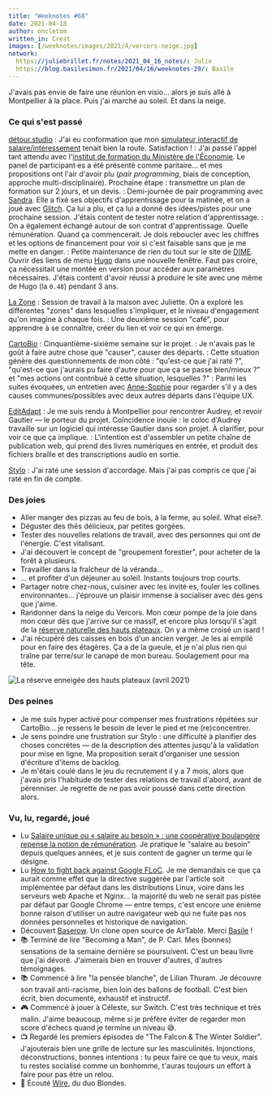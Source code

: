 ```yaml
---
title: "Weeknotes #68"
date: 2021-04-18
author: oncletom
written_in: Crest
images: [/weeknotes/images/2021/4/vercors-neige.jpg]
network:
  https://juliebrillet.fr/notes/2021_04_16_notes/: Julie
  https://blog.basilesimon.fr/2021/04/16/weeknotes-29/: Basile
---
```


J'avais pas envie de faire une réunion en visio… alors je suis allé à Montpellier à la place. Puis j'ai marché au soleil. Et dans la neige.

<!--more-->

### Ce qui s'est passé

[détour.studio]
: J'ai eu conformation que mon [simulateur interactif de salaire/intéressement](https://observablehq.com/@oncletom/cae-simulateur-repartition-resultat) tenait bien la route. Satisfaction !
: J'ai passé l'appel tant attendu avec l'[institut de formation du Ministère de l'Économie](https://www.economie.gouv.fr/igpde). Le panel de participant·es a été présenté comme paritaire… et mes propositions ont l'air d'avoir plu (_pair programming_, biais de conception, approche multi-disciplinaire). Prochaine étape : transmettre un plan de formation sur 2 jours, et un devis.
: Demi-journée de pair programming avec [Sandra]. Elle a fixé ses objectifs d'apprentissage pour la matinée, et on a joué avec [Glitch](https://glitch.com). Ça lui a plu, et ça lui a donné des idées/pistes pour une prochaine session. J'étais content de tester notre relation d'apprentissage.
: On a également échangé autour de son contrat d'apprentissage. Quelle rémunération. Quand ça commencerait. Je dois reboucler avec les chiffres et les options de financement pour voir si c'est faisable sans que je me mette en danger.
: Petite maintenance de rien du tout sur le site de [DIME](https://dime-shs.sciencespo.fr/). Ouvrir des liens de menu [Hugo](https://gohugo.io) dans une nouvelle fenêtre. Faut pas croire, ça nécessitait une montée en version pour accéder aux paramètres nécessaires. J'étais content d'avoir réussi à produire le site avec une même de Hugo (la `0.48`) pendant 3 ans.

[La Zone]
: Session de travail à la maison avec Juliette. On a exploré les différentes "zones" dans lesquelles s'impliquer, et le niveau d'engagement qu'on imagine à chaque fois.
: Une deuxième session "café", pour apprendre à se connaître, créer du lien et voir ce qui en émerge.

[CartoBio]
: Cinquantième-sixième semaine sur le projet.
: Je n'avais pas le goût à faire autre chose que "causer", causer des départs.
: Cette situation génère des questionnements de mon côté : "qu'est-ce que j'ai raté ?", "qu'est-ce que j'aurais pu faire d'autre pour que ça se passe bien/mieux ?" et "mes actions ont contribué à cette situation, lesquelles ?"
: Parmi les suites évoquées, un entretien avec [Anne-Sophie](https://www.hello-bokeh.fr) pour regarder s'il y a des causes communes/possibles avec deux autres départs dans l'équipe UX.

[EditAdapt]
: Je me suis rendu à Montpellier pour rencontrer Audrey, et revoir Gautier — le porteur du projet. Coïncidence inouïe : le coloc d'Audrey travaille sur un logiciel qui intéresse Gautier dans son projet. À clarifier, pour voir ce que ça implique.
: L'intention est d'assembler un petite chaîne de publication web, qui prend des livres numériques en entrée, et produit des fichiers braille et des transcriptions audio en sortie.

[Stylo]
: J'ai raté une session d'accordage. Mais j'ai pas compris ce que j'ai raté en fin de compte.

### Des joies

- Aller manger des pizzas au feu de bois, à la ferme, au soleil. <span lang="en">What else?</span>.
- Déguster des thés délicieux, par petites gorgées.
- Tester des nouvelles relations de travail, avec des personnes qui ont de l'énergie. C'est vitalisant.
- J'ai découvert le concept de "groupement forestier", pour acheter de la forêt à plusieurs.
- Travailler dans la fraîcheur de la véranda…
- … et profiter d'un déjeuner au soleil. Instants toujours trop courts.
- Partager notre chez-nous, cuisiner avec les invité·es, fouler les collines environnantes… j'éprouve un plaisir immense à socialiser avec des gens que j'aime.
- Randonner dans la neige du Vercors. Mon cœur pompe de la joie dans mon cœur dès que j'arrive sur ce massif, et encore plus lorsqu'il s'agit de la [réserve naturelle des hauts plateaux](https://www.reserves-naturelles.org/hauts-plateaux-du-vercors). On y a même croisé un isard !
- J'ai récupéré des caisses en bois d'un ancien verger. Je les ai empilé pour en faire des étagères. Ça a de la gueule, et je n'ai plus rien qui traîne par terre/sur le canapé de mon bureau. Soulagement pour ma tête.

![](/weeknotes/images/2021/4/vercors-neige.jpg "La réserve enneigée des hauts plateaux (avril 2021)")

### Des peines

- Je me suis hyper activé pour compenser mes frustrations répétées sur CartoBio… je ressens le besoin de lever le pied et me (re)concentrer.
- Je sens poindre une frustration sur Stylo : une difficulté à planifier des choses concrètes — de la description des attentes jusqu'à la validation pour mise en ligne. Ma proposition serait d'organiser une session d'écriture d'items de backlog.
- Je m'étais coulé dans le jeu du recrutement il y a 7 mois, alors que j'avais pris l'habitude de tester des relations de travail d'abord, avant de pérenniser. Je regrette de ne pas avoir poussé dans cette direction alors.

### Vu, lu, regardé, joué

- Lu [Salaire unique ou « salaire au besoin » : une coopérative boulangère repense la notion de rémunération](https://www.bastamag.net/salaire-au-besoin-egalite-salariale-alternative-cooperative-Scop-boulangerie-Le-Pain-des-Cairns-reconnaissance-du-travail). Je pratique le "salaire au besoin" depuis quelques années, et je suis content de gagner un terme qui le désigne.
- Lu [How to fight back against Google FLoC](https://plausible.io/blog/google-floc). Je me demandais ce que ça aurait comme effet que la directive suggérée par l'article soit implémentée par défaut dans les distributions Linux, voire dans les serveurs web Apache et Nginx… la majorité du web ne serait pas pistée par défaut par Google Chrome — entre temps, c'est encore une énième bonne raison d'utiliser un autre navigateur web qui ne fuite pas nos données personnelles et historique de navigation.
- Découvert [Baserow](https://baserow.io/). Un clone open source de AirTable. Merci [Basile] !
- 📚 Terminé de lire "Becoming a Man", de P. Carl. Mes (bonnes) sensations de la semaine dernière se poursuivent. C'est un beau livre que j'ai dévoré. J'aimerais bien en trouver d'autres, d'autres témoignages.
- 📚 Commencé à lire "la pensée blanche", de Lilian Thuram. Je découvre son travail anti-racisme, bien loin des ballons de football. C'est bien écrit, bien documenté, exhaustif et instructif.
- 🎮 Commencé à jouer à Céleste, sur Switch. C'est très technique et très malin. J'aime beaucoup, même si je préfère éviter de regarder mon score d'échecs quand je termine un niveau 😅.
- 📺 Regardé les premiers épisodes de "The Falcon & The Winter Soldier". J'ajouterais bien une grille de lecture sur les masculinités. Injonctions, déconstructions, bonnes intentions : tu peux faire ce que tu veux, mais tu restes socialisé comme un bonhomme, t'auras toujours un effort à faire pour pas être un relou.
- 🎵 Écouté [Wire](https://www.youtube.com/watch?v=z_JgE0MWU3Q), du duo Blondes.

[détour.studio]: /
[Solstice]: https://solstice.coop/
[Stylo]: https://github.com/EcrituresNumeriques/stylo
[CartoBio]: https://cartobio.org/
[EditAdapt]: http://editadapt.fr/
[Usine Vivante]: https://www.usinevivante.org
[La Zone]: http://la.zone
[YesWiki]: https://yeswiki.net
[DataGalaxy]: https://www.datagalaxy.com/
[Classes à 12]: https://beta.gouv.fr/startups/classes12.html

[Noémie]: https://noemiegirard.co
[Sandra]: https://sandrakpodar.net/
[Guillaume]: https://www.yuzutech.fr/
[Antoine]: https://www.quaternum.net/
[Yannick]: https://elsif.fr/
[Basile]: https://basilesimon.fr/
[Maïtané]: https://maiwann.net/
[Laurent]: https://cocotier.xyz/
